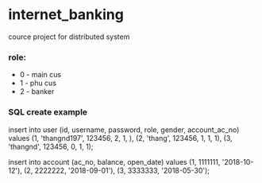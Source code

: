 # internet_banking
cource project for distributed system
### role:
* 0 - main cus
* 1 - phu cus
* 2 - banker

### SQL create example

insert into user (id, username, password, role, gender, account_ac_no) values
(1, 'thangnd197', 123456, 2, 1, ),
(2, 'thang', 123456, 1, 1, 1),
(3, 'thangnd', 123456, 0, 1, 1);

insert into account (ac_no, balance, open_date) values
(1, 1111111, '2018-10-12'),
(2, 2222222, '2018-09-01'),
(3, 3333333, '2018-05-30');